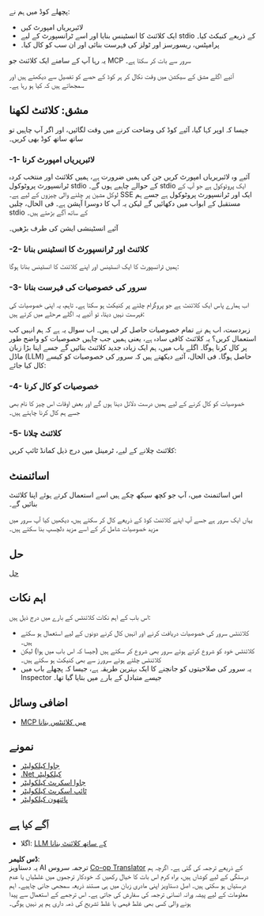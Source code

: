 <!--
CO_OP_TRANSLATOR_METADATA:
{
  "original_hash": "2342baa570312086fc19edcf41320250",
  "translation_date": "2025-06-17T15:17:13+00:00",
  "source_file": "03-GettingStarted/02-client/README.md",
  "language_code": "ur"
}
-->
پچھلے کوڈ میں ہم نے:

- لائبریریاں امپورٹ کیں
- ایک کلائنٹ کا انسٹینس بنایا اور اسے ٹرانسپورٹ کے لیے stdio کے ذریعے کنیکٹ کیا۔
- پرامپٹس، ریسورسز اور ٹولز کی فہرست بنائی اور ان سب کو کال کیا۔

یہ رہا آپ کے سامنے ایک کلائنٹ جو MCP سرور سے بات کر سکتا ہے۔

آئیے اگلے مشق کے سیکشن میں وقت نکال کر ہر کوڈ کے حصے کو تفصیل سے دیکھتے ہیں اور سمجھاتے ہیں کہ کیا ہو رہا ہے۔

## مشق: کلائنٹ لکھنا

جیسا کہ اوپر کہا گیا، آئیے کوڈ کی وضاحت کرنے میں وقت لگائیں، اور اگر آپ چاہیں تو ساتھ ساتھ کوڈ بھی کریں۔

### -1- لائبریریاں امپورٹ کرنا

آئیے وہ لائبریریاں امپورٹ کریں جن کی ہمیں ضرورت ہے، ہمیں کلائنٹ اور منتخب کردہ ٹرانسپورٹ پروٹوکول stdio کے حوالے چاہیے ہوں گے۔ stdio ایک پروٹوکول ہے جو آپ کے لوکل مشین پر چلنے والی چیزوں کے لیے ہے۔ SSE ایک اور ٹرانسپورٹ پروٹوکول ہے جسے ہم مستقبل کے ابواب میں دکھائیں گے لیکن یہ آپ کا دوسرا آپشن ہے۔ فی الحال، چلیں stdio کے ساتھ آگے بڑھتے ہیں۔

آئیے انسٹینشی ایشن کی طرف بڑھیں۔

### -2- کلائنٹ اور ٹرانسپورٹ کا انسٹینس بنانا

ہمیں ٹرانسپورٹ کا ایک انسٹینس اور اپنے کلائنٹ کا انسٹینس بنانا ہوگا:

### -3- سرور کی خصوصیات کی فہرست بنانا

اب ہمارے پاس ایک کلائنٹ ہے جو پروگرام چلنے پر کنیکٹ ہو سکتا ہے۔ تاہم، یہ اپنی خصوصیات کی فہرست نہیں دیتا، تو آئیے یہ اگلے مرحلے میں کرتے ہیں:

زبردست، اب ہم نے تمام خصوصیات حاصل کر لی ہیں۔ اب سوال یہ ہے کہ ہم انہیں کب استعمال کریں؟ یہ کلائنٹ کافی سادہ ہے، یعنی ہمیں جب چاہیں خصوصیات کو واضح طور پر کال کرنا ہوگا۔ اگلے باب میں، ہم ایک زیادہ جدید کلائنٹ بنائیں گے جسے اپنا بڑا زبان ماڈل (LLM) حاصل ہوگا۔ فی الحال، آئیے دیکھتے ہیں کہ سرور کی خصوصیات کو کیسے کال کیا جائے:

### -4- خصوصیات کو کال کرنا

خصوصیات کو کال کرنے کے لیے ہمیں درست دلائل دینا ہوں گے اور بعض اوقات اس چیز کا نام بھی جسے ہم کال کرنا چاہتے ہیں۔

### -5- کلائنٹ چلانا

کلائنٹ چلانے کے لیے، ٹرمینل میں درج ذیل کمانڈ ٹائپ کریں:

## اسائنمنٹ

اس اسائنمنٹ میں، آپ جو کچھ سیکھ چکے ہیں اسے استعمال کرتے ہوئے اپنا کلائنٹ بنائیں گے۔

یہاں ایک سرور ہے جسے آپ اپنے کلائنٹ کوڈ کے ذریعے کال کر سکتے ہیں، دیکھیں کیا آپ سرور میں مزید خصوصیات شامل کر کے اسے مزید دلچسپ بنا سکتے ہیں۔

## حل

[حل](./solution/README.md)

## اہم نکات

اس باب کے اہم نکات کلائنٹس کے بارے میں درج ذیل ہیں:

- کلائنٹس سرور کی خصوصیات دریافت کرنے اور انہیں کال کرنے دونوں کے لیے استعمال ہو سکتے ہیں۔
- کلائنٹس خود کو شروع کرتے ہوئے سرور بھی شروع کر سکتے ہیں (جیسا کہ اس باب میں ہوا) لیکن کلائنٹس چلتے ہوئے سرورز سے بھی کنیکٹ ہو سکتے ہیں۔
- یہ سرور کی صلاحیتوں کو جانچنے کا ایک بہترین طریقہ ہے، جیسا کہ پچھلے باب میں Inspector جیسے متبادل کے بارے میں بتایا گیا تھا۔

## اضافی وسائل

- [MCP میں کلائنٹس بنانا](https://modelcontextprotocol.io/quickstart/client)

## نمونے

- [جاوا کیلکولیٹر](../samples/java/calculator/README.md)
- [.Net کیلکولیٹر](../../../../03-GettingStarted/samples/csharp)
- [جاوا اسکرپٹ کیلکولیٹر](../samples/javascript/README.md)
- [ٹائپ اسکرپٹ کیلکولیٹر](../samples/typescript/README.md)
- [پائتھون کیلکولیٹر](../../../../03-GettingStarted/samples/python)

## آگے کیا ہے

- اگلا: [LLM کے ساتھ کلائنٹ بنانا](/03-GettingStarted/03-llm-client/README.md)

**ڈس کلیمر**:  
یہ دستاویز AI ترجمہ سروس [Co-op Translator](https://github.com/Azure/co-op-translator) کے ذریعے ترجمہ کی گئی ہے۔ اگرچہ ہم درستگی کے لیے کوشاں ہیں، براہ کرم اس بات کا خیال رکھیں کہ خودکار ترجموں میں غلطیاں یا عدم درستیاں ہو سکتی ہیں۔ اصل دستاویز اپنی مادری زبان میں ہی مستند ذریعہ سمجھی جانی چاہیے۔ اہم معلومات کے لیے پیشہ ورانہ انسانی ترجمہ کی سفارش کی جاتی ہے۔ اس ترجمے کے استعمال سے پیدا ہونے والی کسی بھی غلط فہمی یا غلط تشریح کی ذمہ داری ہم پر نہیں ہوگی۔